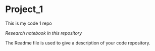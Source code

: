 # Project_1
This is my code 1 repo

*Research notebook in this repository*

The Readme file is used to give a description of your code repository. 
